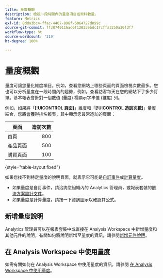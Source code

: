 ```yaml
---
title: 量度概觀
description: 檢視一段時間內的量度項目或資料數量。
feature: Metrics
exl-id: 8dda3bc4-ffac-4407-896f-6064727d099c
source-git-commit: ff38740116ac6f12033ebdc17cffa3250a30f3f7
workflow-type: ht
source-wordcount: '219'
ht-degree: 100%

---
```


# 量度概觀

量度可讓您量化維度項目，例如，查看您網站上哪些頁面的頁面檢視次數最多。您也可以分析量度在一段時間內的趨勢，例如，查看訪客每天在您的網站下了多少訂單。基本報表會針對一個數值 (量度) 欄顯示字串值 (維度) 列。

例如，如果將「**[!UICONTROL 頁面]**」維度和「**[!UICONTROL 造訪次數]**」量度結合，您將會獲得排名報表，其中顯示您最常造訪的頁面：

| 頁面 | 造訪次數 |
| --- | ---: |
| 首頁 | 800 |
| 產品頁面 | 500 |
| 購買頁面 | 100 |

{style="table-layout:fixed"}

如果您找不到特定量度的說明頁面，就表示它可能是[自訂事件](custom-events.md)或[計算量度](../c-calcmetrics/cm-overview.md)。

* 如果量度是自訂事件，請洽詢您組織內的 Analytics 管理員，或報表套裝的[解決方案設計文件](/help/implement/prepare/solution-design.md)。
* 如果量度是計算量度，請按一下資訊圖示以確認其公式。

## 新增量度說明

Analytics 管理員可以在報表套裝中或直接在 Analysis Workspace 中新增量度和其他元件的說明。有關如何將說明新增至量度的資訊，請參閱[新增元件說明](/help/analyze/analysis-workspace/components/add-component-descriptions.md)。

## 在 Analysis Workspace 中使用量度

如需有關如何在 Analysis Workspace 中使用量度的資訊，請參閱 [在 Analysis Workspace 中使用量度](/help/analyze/analysis-workspace/components/apply-create-metrics.md)。
